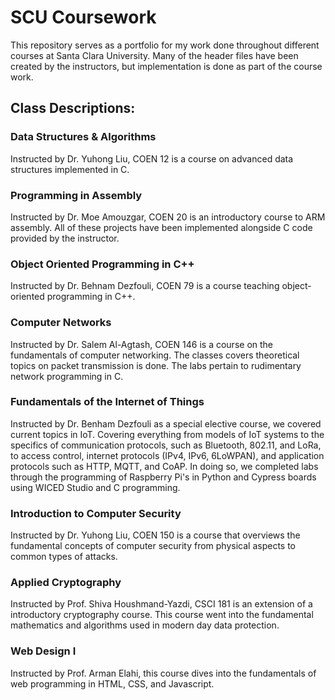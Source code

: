 # SCU Coursework

This repository serves as a portfolio for my work done throughout different courses at Santa Clara University. Many of the header files have been created by the instructors, but implementation is done as part of the course work.

## Class Descriptions:
### Data Structures & Algorithms
Instructed by Dr. Yuhong Liu, COEN 12 is a course on advanced data structures implemented in C.

### Programming in Assembly
Instructed by Dr. Moe Amouzgar, COEN 20 is an introductory course to ARM assembly. All of these projects have been implemented alongside C code provided by the instructor.

### Object Oriented Programming in C++
Instructed by Dr. Behnam Dezfouli, COEN 79 is a course teaching object-oriented programming in C++.

### Computer Networks
Instructed by Dr. Salem Al-Agtash, COEN 146 is a course on the fundamentals of computer networking. The classes covers theoretical topics on packet transmission is done. The labs pertain to rudimentary network programming in C.

### Fundamentals of the Internet of Things
Instructed by Dr. Benham Dezfouli as a special elective course, we covered current topics in IoT. Covering everything from models of IoT systems to the specifics of communication protocols, such as Bluetooth, 802.11, and LoRa, to access control, internet protocols (IPv4, IPv6, 6LoWPAN), and application protocols such as HTTP, MQTT, and CoAP. In doing so, we completed labs through the programming of Raspberry Pi's in Python and Cypress boards using WICED Studio and C programming.

### Introduction to Computer Security
Instructed by Dr. Yuhong Liu, COEN 150 is a course that overviews the fundamental concepts of computer security from physical aspects to common types of attacks.

### Applied Cryptography
Instructed by Prof. Shiva Houshmand-Yazdi, CSCI 181 is an extension of a introductory cryptography course. This course went into the fundamental mathematics and 
algorithms used in modern day data protection.

### Web Design I
Instructed by Prof. Arman Elahi, this course dives into the fundamentals of web programming in HTML, CSS, and Javascript.